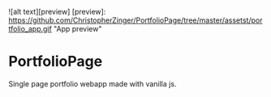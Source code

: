 ![alt text][preview]
[preview]: https://github.com/ChristopherZinger/PortfolioPage/tree/master/assetst/portfolio_app.gif "App preview"


# PortfolioPage
Single page portfolio webapp made with vanilla js.


